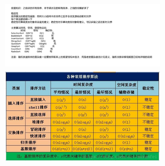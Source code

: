 



![image-20240711171040912](assets/image-20240711171040912.png)

![这里写图片描述](assets/61ca1e8289a4929853080da1a0cb9565.jpeg)